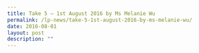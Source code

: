 ```yaml
---
title: Take 5 – 1st August 2016 by Ms Melanie Wu
permalink: /lp-news/take-5-1st-august-2016-by-ms-melanie-wu/
date: 2016-08-01
layout: post
description: ""
---
```

